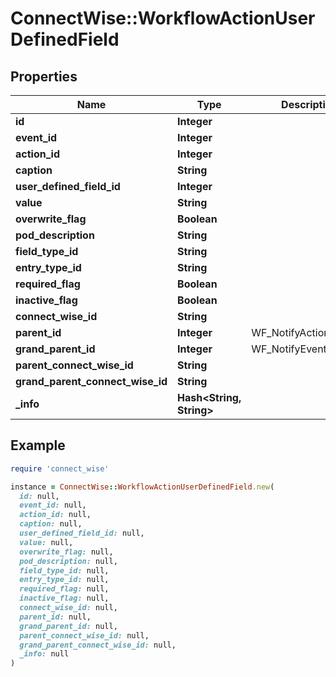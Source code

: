 # ConnectWise::WorkflowActionUserDefinedField

## Properties

| Name | Type | Description | Notes |
| ---- | ---- | ----------- | ----- |
| **id** | **Integer** |  | [optional] |
| **event_id** | **Integer** |  | [optional] |
| **action_id** | **Integer** |  | [optional] |
| **caption** | **String** |  | [optional] |
| **user_defined_field_id** | **Integer** |  | [optional] |
| **value** | **String** |  | [optional] |
| **overwrite_flag** | **Boolean** |  | [optional] |
| **pod_description** | **String** |  | [optional] |
| **field_type_id** | **String** |  | [optional] |
| **entry_type_id** | **String** |  | [optional] |
| **required_flag** | **Boolean** |  | [optional] |
| **inactive_flag** | **Boolean** |  | [optional] |
| **connect_wise_id** | **String** |  | [optional] |
| **parent_id** | **Integer** | WF_NotifyActions_RecID | [optional] |
| **grand_parent_id** | **Integer** | WF_NotifyEvents_RecID | [optional] |
| **parent_connect_wise_id** | **String** |  | [optional] |
| **grand_parent_connect_wise_id** | **String** |  | [optional] |
| **_info** | **Hash&lt;String, String&gt;** |  | [optional] |

## Example

```ruby
require 'connect_wise'

instance = ConnectWise::WorkflowActionUserDefinedField.new(
  id: null,
  event_id: null,
  action_id: null,
  caption: null,
  user_defined_field_id: null,
  value: null,
  overwrite_flag: null,
  pod_description: null,
  field_type_id: null,
  entry_type_id: null,
  required_flag: null,
  inactive_flag: null,
  connect_wise_id: null,
  parent_id: null,
  grand_parent_id: null,
  parent_connect_wise_id: null,
  grand_parent_connect_wise_id: null,
  _info: null
)
```

